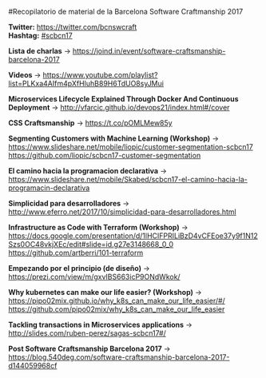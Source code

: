 #Recopilatorio de material de la Barcelona Software Craftmanship 2017

**Twitter:** https://twitter.com/bcnswcraft  
**Hashtag:** [#scbcn17](https://twitter.com/search?q=%23scbcn17)  

**Lista de charlas** -> https://joind.in/event/software-craftsmanship-barcelona-2017

**Videos** -> https://www.youtube.com/playlist?list=PLKxa4AIfm4pXfHIuhB89H6TdUO8syJMui

**Microservices Lifecycle Explained Through Docker And Continuous Deployment** -> http://vfarcic.github.io/devops21/index.html#/cover 
 
**CSS Craftsmanship** -> https://t.co/pOMLMew85y 
 
**Segmenting Customers with Machine Learning (Workshop)** -> https://www.slideshare.net/mobile/liopic/customer-segmentation-scbcn17  https://github.com/liopic/scbcn17-customer-segmentation 
 
**El camino hacia la programacion declarativa** -> https://www.slideshare.net/mobile/Skabed/scbcn17-el-camino-hacia-la-programacin-declarativa 
 
**Simplicidad para desarrolladores** -> http://www.eferro.net/2017/10/simplicidad-para-desarrolladores.html

**Infrastructure as Code with Terraform (Workshop)** -> https://docs.google.com/presentation/d/1lHCIFPRILiBzD4vCFEoe37y9f1N12Szs0OC48vkjXEc/edit#slide=id.g27e3148668_0_0  
https://github.com/artberri/101-terraform  

**Empezando por el principio (de diseño)** -> https://prezi.com/view/m/gxvIBS663icP9ONdWkok/ 
 
**Why kubernetes can make our life easier? (Workshop)** -> https://pipo02mix.github.io/why_k8s_can_make_our_life_easier/#/ 
https://github.com/pipo02mix/why_k8s_can_make_our_life_easier 
 
**Tackling transactions in Microservices applications** -> http://slides.com/ruben-perez/sagas-scbcn17#/ 
 
**Post Software Craftsmanship Barcelona 2017** -> https://blog.540deg.com/software-craftsmanship-barcelona-2017-d144059968cf 
 

